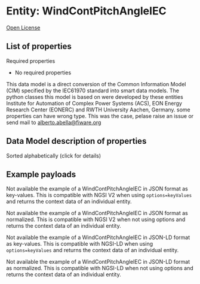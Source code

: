 Entity: WindContPitchAngleIEC  
=============================  
[Open License](https://github.com/smart-data-models//dataModel.EnergyCIM/blob/master/WindContPitchAngleIEC/LICENSE.md)  

## List of properties  

Required properties  
- No required properties    
This data model is a direct conversion of the Common Information Model (CIM) specified by the IEC61970 standard into smart data models. The python classes this model is based on were developed by these entities Institute for Automation of Complex Power Systems (ACS), EON Energy Research Center (EONERC) and RWTH University Aachen, Germany. some properties can have wrong type. This was the case, pelase raise an issue or send mail to alberto.abella@fiware.org  
## Data Model description of properties  
Sorted alphabetically (click for details)  
## Example payloads    
Not available the example of a WindContPitchAngleIEC in JSON format as key-values. This is compatible with NGSI V2 when  using `options=keyValues` and returns the context data of an individual entity.  
Not available the example of a WindContPitchAngleIEC in JSON format as normalized. This is compatible with NGSI V2 when not using options and returns the context data of an individual entity.  
Not available the example of a WindContPitchAngleIEC in JSON-LD format as key-values. This is compatible with NGSI-LD when  using `options=keyValues` and returns the context data of an individual entity.  
Not available the example of a WindContPitchAngleIEC in JSON-LD format as normalized. This is compatible with NGSI-LD when not using options and returns the context data of an individual entity.  
